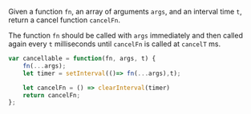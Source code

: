 Given a function `fn`, an array of arguments `args`, and an interval time `t`, return a cancel function `cancelFn`.

The function `fn` should be called with `args` immediately and then called again every `t` milliseconds until `cancelFn` is called at `cancelT` ms.

```js
var cancellable = function(fn, args, t) {
    fn(...args);
    let timer = setInterval(()=> fn(...args),t);

    let cancelFn = () => clearInterval(timer)
    return cancelFn;
};
```